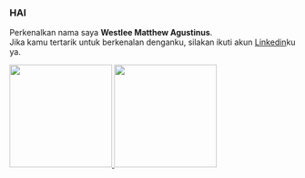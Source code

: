 ### HAI
Perkenalkan nama saya **Westlee Matthew Agustinus**.\
Jika kamu tertarik untuk berkenalan denganku, silakan ikuti akun [Linkedin](https://www.linkedin.com/in/westlee-matthew-542783195/)ku ya.
 
<p align="left">
<a href="https://github.com/dimasmds">
  <img height="180em" src="https://github-readme-stats-eight-theta.vercel.app/api?username=WestleeMa&show_icons=true&theme=algolia&include_all_commits=true&count_private=true"/>
  <img height="180em" src="https://github-readme-stats-eight-theta.vercel.app/api/top-langs/?username=WestleeMa&layout=compact&langs_count=8&theme=algolia"/>
</a>
</p>

<!--
**WestleeMa/WestleeMa** is a ✨ _special_ ✨ repository because its `README.md` (this file) appears on your GitHub profile.

Here are some ideas to get you started:

- 🔭 I’m currently working on ...
- 🌱 I’m currently learning ...
- 👯 I’m looking to collaborate on ...
- 🤔 I’m looking for help with ...
- 💬 Ask me about ...
- 📫 How to reach me: ...
- 😄 Pronouns: ...
- ⚡ Fun fact: ...
-->
